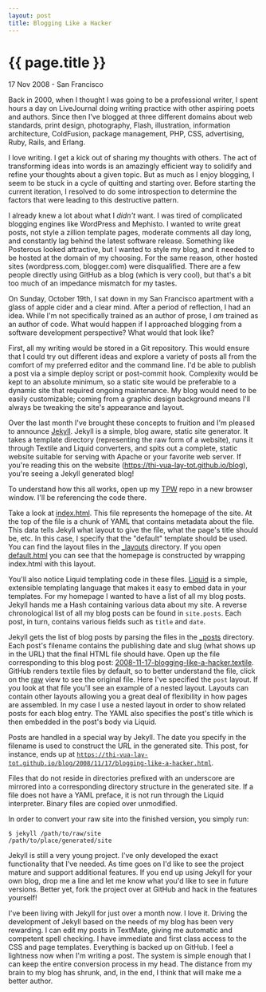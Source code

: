 ```yaml
---
layout: post
title: Blogging Like a Hacker
---
```


{{ page.title }}
================

<p class="meta">17 Nov 2008 - San Francisco</p>

Back in 2000, when I thought I was going to be a professional writer, I spent
hours a day on LiveJournal doing writing practice with other aspiring poets and
authors. Since then I've blogged at three different domains about web standards,
print design, photography, Flash, illustration, information architecture,
ColdFusion, package management, PHP, CSS, advertising, Ruby, Rails, and Erlang.

I love writing. I get a kick out of sharing my thoughts with others. The act of
transforming ideas into words is an amazingly efficient way to solidify and
refine your thoughts about a given topic. But as much as I enjoy blogging, I
seem to be stuck in a cycle of quitting and starting over. Before starting the
current iteration, I resolved to do some introspection to determine the factors
that were leading to this destructive pattern.

I already knew a lot about what I *didn't* want. I was tired of complicated
blogging engines like WordPress and Mephisto. I wanted to write great posts, not
style a zillion template pages, moderate comments all day long, and constantly
lag behind the latest software release. Something like Posterous looked
attractive, but I wanted to style my blog, and it needed to be hosted at the
domain of my choosing. For the same reason, other hosted sites (wordpress.com,
blogger.com) were disqualified. There are a few people directly using GitHub as
a blog (which is very cool), but that's a bit too much of an impedance mismatch
for my tastes.

On Sunday, October 19th, I sat down in my San Francisco apartment with a glass
of apple cider and a clear mind. After a period of reflection, I had an idea.
While I'm not specifically trained as an author of prose, I *am* trained as an
author of code. What would happen if I approached blogging from a software
development perspective? What would that look like?

First, all my writing would be stored in a Git repository. This would ensure
that I could try out different ideas and explore a variety of posts all from the
comfort of my preferred editor and the command line. I'd be able to publish a
post via a simple deploy script or post-commit hook. Complexity would be kept to
an absolute minimum, so a static site would be preferable to a dynamic site that
required ongoing maintenance. My blog would need to be easily customizable;
coming from a graphic design background means I'll always be tweaking the site's
appearance and layout.

Over the last month I've brought these concepts to fruition and I'm pleased to
announce [Jekyll](http://github.com/Thi-Vua-Lay-Tot/jekyll). Jekyll is a simple, blog
aware, static site generator. It takes a template directory (representing the
raw form of a website), runs it through Textile and Liquid converters, and spits
out a complete, static website suitable for serving with Apache or your favorite
web server. If you're reading this on the website
(https://thi-vua-lay-tot.github.io/blog), you're seeing a Jekyll generated blog!

To understand how this all works, open up my [TPW](http://github.com/Thi-Vua-Lay-Tot/tpw)
repo in a new browser window. I'll be referencing the code there.

Take a look at
[index.html](http://github.com/Thi-Vua-Lay-Tot/tpw/tree/master/index.html). This file
represents the homepage of the site. At the top of the file is a chunk of YAML
that contains metadata about the file. This data tells Jekyll what layout to
give the file, what the page's title should be, etc. In this case, I specify
that the "default" template should be used. You can find the layout files in the
[_layouts](http://github.com/Thi-Vua-Lay-Tot/tpw/tree/master/_layouts) directory. If you
open
[default.html](http://github.com/Thi-Vua-Lay-Tot/tpw/tree/master/_layouts/default.html)
you can see that the homepage is constructed by wrapping index.html with this
layout.

You'll also notice Liquid templating code in these files.
[Liquid](http://www.liquidmarkup.org/) is a simple, extensible templating
language that makes it easy to embed data in your templates. For my homepage I
wanted to have a list of all my blog posts. Jekyll hands me a Hash containing
various data about my site. A reverse chronological list of all my blog posts
can be found in <code>site.posts</code>. Each post, in turn, contains various
fields such as <code>title</code> and <code>date</code>.

Jekyll gets the list of blog posts by parsing the files in the
[_posts](http://github.com/Thi-Vua-Lay-Tot/tpw/tree/master/_posts) directory. Each post's
filename contains the publishing date and slug (what shows up in the URL) that
the final HTML file should have. Open up the file corresponding to this blog
post:
[2008-11-17-blogging-like-a-hacker.textile](http://github.com/Thi-Vua-Lay-Tot/tpw/tree/master/_posts/2008-11-17-blogging-like-a-hacker.textile).
GitHub renders textile files by default, so to better understand the file, click
on the
[raw](http://github.com/Thi-Vua-Lay-Tot/tpw/tree/master/_posts/2008-11-17-blogging-like-a-hacker.textile?raw=true)
view to see the original file. Here I've specified the <code>post</code> layout.
If you look at that file you'll see an example of a nested layout. Layouts can
contain other layouts allowing you a great deal of flexibility in how pages are
assembled. In my case I use a nested layout in order to show related posts for
each blog entry. The YAML also specifies the post's title which is then embedded
in the post's body via Liquid.

Posts are handled in a special way by Jekyll. The date you specify in the
filename is used to construct the URL in the generated site. This post, for
instance, ends up at
<code>https://thi-vua-lay-tot.github.io/blog/2008/11/17/blogging-like-a-hacker.html</code>.

Files that do not reside in directories prefixed with an underscore are mirrored
into a corresponding directory structure in the generated site. If a file does
not have a YAML preface, it is not run through the Liquid interpreter. Binary
files are copied over unmodified.

In order to convert your raw site into the finished version, you simply run:

<pre class="terminal"><code>$ jekyll /path/to/raw/site
/path/to/place/generated/site</code></pre>

Jekyll is still a very young project. I've only developed the exact
functionality that I've needed. As time goes on I'd like to see the project
mature and support additional features. If you end up using Jekyll for your own
blog, drop me a line and let me know what you'd like to see in future versions.
Better yet, fork the project over at GitHub and hack in the features yourself!

I've been living with Jekyll for just over a month now. I love it. Driving the
development of Jekyll based on the needs of my blog has been very rewarding. I
can edit my posts in TextMate, giving me automatic and competent spell checking.
I have immediate and first class access to the CSS and page templates.
Everything is backed up on GitHub. I feel a lightness now when I'm writing a
post. The system is simple enough that I can keep the entire conversion process
in my head. The distance from my brain to my blog has shrunk, and, in the end, I
think that will make me a better author.
